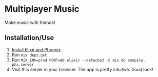 # Multiplayer Music

Make music with friends!

## Installation/Use

1. [Install Elixir and Phoenix](https://hexdocs.pm/phoenix/installation.html)
2. Run `mix deps.get`
3. Run `MIX_ENV=prod PORT=80 elixir --detached -S mix do compile, phx.server`
4. Visit this server in your browser. The app is pretty intuitive. Good luck!
